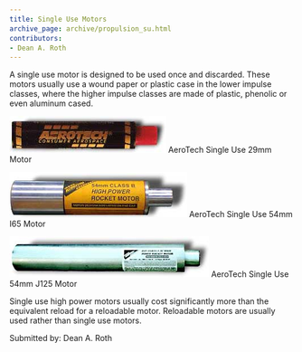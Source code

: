 ```yaml
---
title: Single Use Motors
archive_page: archive/propulsion_su.html
contributors:
- Dean A. Roth
---
```

A single use motor is designed to be used once and discarded. These motors usually use a wound paper or plastic case in the lower impulse classes, where the higher impulse classes are made of plastic, phenolic or even aluminum cased.

![](/images/su1.jpg)
AeroTech Single Use 29mm Motor

![](/images/su2.jpg)
AeroTech Single Use 54mm I65 Motor

![](/images/su3.jpg)
AeroTech Single Use 54mm J125 Motor

Single use high power motors usually cost significantly more than the equivalent reload for a reloadable motor. Reloadable motors are usually used rather than single use motors.

Submitted by: Dean A. Roth
